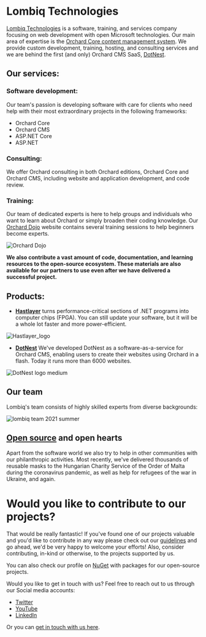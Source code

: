 # Lombiq Technologies 



[Lombiq Technologies](https://lombiq.com) is a software, training, and services company focusing on web development with open Microsoft technologies. 
Our main area of expertise is the [Orchard Core content management system](https://www.orchardcore.net/). We provide custom development, training, hosting, and consulting services and we are behind the first (and only) Orchard CMS SaaS, [DotNest](https://dotnest.com).


## Our services:

### Software development: 
Our team's passion is developing software with care for clients who need help with their most extraordinary projects in the following frameworks:

- Orchard Core
- Orchard CMS
- ASP.NET Core
- ASP.NET

### Consulting:
We offer Orchard consulting in both Orchard editions, Orchard Core and Orchard CMS, including website and application development, and code review.

### Training:
Our team of dedicated experts is here to help groups and individuals who want to learn about Orchard or simply broaden their coding knowledge. Our [Orchard Dojo](https://orcharddojo.net/) website contains several training sessions to help beginners become experts.

![Orchard Dojo](https://user-images.githubusercontent.com/68704777/174299406-a7ea1222-a1a8-457e-b68f-e3570bf2d5b6.png)


**We also contribute a vast amount of code, documentation, and learning resources to the open-source ecosystem. These materials are also available for our partners to use even after we have delivered a successful project.**


## Products:

* [**Hastlayer**](https://hastlayer.com/) turns performance-critical sections of .NET programs into computer chips (FPGA). You can still update your software, but it will be a whole lot faster and more power-efficient.
  
![Hastlayer_logo](https://user-images.githubusercontent.com/68704777/174298010-59da9056-74f0-48a5-a6f3-ff3f93a2b346.png)

* [**DotNest**](https://dotnest.com/) We've developed DotNest as a software-as-a-service for Orchard CMS, enabling users to create their websites using Orchard in a flash. Today it runs more than 6000 websites.

 ![DotNest logo medium](https://user-images.githubusercontent.com/68704777/174301139-3c4ab813-8fe8-4ca1-a428-d9bf4cd98bdb.png)


## Our team

Lombiq's team consists of highly skilled experts from diverse backgrounds:
 
 ![lombiq team 2021 summer](https://user-images.githubusercontent.com/68704777/174300662-93d75ff3-5c7d-48c4-9236-775634402287.jpg)


## [Open source](https://lombiq.com/open-source) and open hearts

Apart from the software world we also try to help in other communities with our philanthropic activities. Most recently, we've delivered thousands of reusable masks to the Hungarian Charity Service of the Order of Malta during the coronavirus pandemic, as well as help for refugees of the war in Ukraine, and again.

# Would you like to contribute to our projects?



That would be really fantastic! If you've found one of our projects valuable and you'd like to contribute in any way please check out our [guidelines](https://lombiq.com/open-source-guidelines) and go ahead, we'd be very happy to welcome your efforts! Also, consider contributing, in-kind or otherwise, to the projects supported by us.

You can also check our profile on [NuGet](https://www.nuget.org/profiles/Lombiq) with packages for our open-source projects.

Would you like to get in touch with us? Feel free to reach out to us through our Social media accounts:
* [Twitter](https://twitter.com/Lombiq)
* [YouTube](https://www.youtube.com/c/LombiqTechnologies)
* [LinkedIn](https://www.linkedin.com/company/3162451/) 

Or you can [get in touch with us here](https://lombiq.com/contact-us).